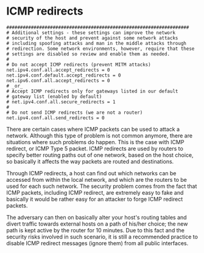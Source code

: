 # ICMP redirects

    ###################################################################
    # Additional settings - these settings can improve the network
    # security of the host and prevent against some network attacks
    # including spoofing attacks and man in the middle attacks through
    # redirection. Some network environments, however, require that these
    # settings are disabled so review and enable them as needed.
    #
    # Do not accept ICMP redirects (prevent MITM attacks)
    net.ipv4.conf.all.accept_redirects = 0
    net.ipv4.conf.default.accept_redirects = 0
    net.ipv6.conf.all.accept_redirects = 0
    # _or_
    # Accept ICMP redirects only for gateways listed in our default
    # gateway list (enabled by default)
    # net.ipv4.conf.all.secure_redirects = 1
    #
    # Do not send ICMP redirects (we are not a router)
    net.ipv4.conf.all.send_redirects = 0

There are certain cases where ICMP packets can be used to attack a network. Although this type of problem is not common anymore, there are situations where such problems do happen. This is the case with ICMP redirect, or ICMP Type 5 packet. ICMP redirects are used by routers to specify better routing paths out of one network, based on the host choice, so basically it affects the way packets are routed and destinations.

Through ICMP redirects, a host can find out which networks can be accessed from within the local network, and which are the routers to be used for each such network. The security problem comes from the fact that ICMP packets, including ICMP redirect, are extremely easy to fake and basically it would be rather easy for an attacker to forge ICMP redirect packets.

The adversary can then on basically alter your host's routing tables and divert traffic towards external hosts on a path of his/her choice; the new path is kept active by the router for 10 minutes. Due to this fact and the security risks involved in such scenario, it is still a recommended practice to disable ICMP redirect messages (ignore them) from all public interfaces.
